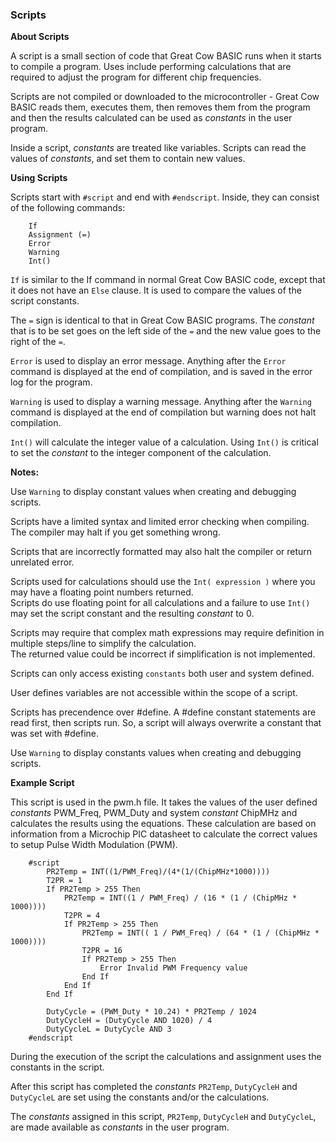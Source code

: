 <div class="section">

<div class="titlepage">

<div>

<div>

### <span id="scripts"></span>Scripts

</div>

</div>

</div>

<span class="strong">**About Scripts**</span>

A script is a small section of code that Great Cow BASIC runs when it
starts to compile a program. Uses include performing calculations that
are required to adjust the program for different chip frequencies.

Scripts are not compiled or downloaded to the microcontroller - Great
Cow BASIC reads them, executes them, then removes them from the program
and then the results calculated can be used as <span
class="emphasis">*constants*</span> in the user program.

Inside a script, <span class="emphasis">*constants*</span> are treated
like variables. Scripts can read the values of <span
class="emphasis">*constants*</span>, and set them to contain new values.

<span class="strong">**Using Scripts**</span>

Scripts start with `#script` and end with `#endscript`. Inside, they can
consist of the following commands:

``` screen
    If
    Assignment (=)
    Error
    Warning
    Int()
```

`If` is similar to the If command in normal Great Cow BASIC code, except
that it does not have an `Else` clause. It is used to compare the values
of the script constants.

The `=` sign is identical to that in Great Cow BASIC programs. The <span
class="emphasis">*constant*</span> that is to be set goes on the left
side of the `=` and the new value goes to the right of the `=`.

`Error` is used to display an error message. Anything after the `Error`
command is displayed at the end of compilation, and is saved in the
error log for the program.

`Warning` is used to display a warning message. Anything after the
`Warning` command is displayed at the end of compilation but warning
does not halt compilation.

`Int()` will calculate the integer value of a calculation. Using `Int()`
is critical to set the <span class="emphasis">*constant*</span> to the
integer component of the calculation.

<span class="strong">**Notes:**</span>

Use `Warning` to display constant values when creating and debugging
scripts.

Scripts have a limited syntax and limited error checking when compiling.
The compiler may halt if you get something wrong.

Scripts that are incorrectly formatted may also halt the compiler or
return unrelated error.

Scripts used for calculations should use the `Int( expression )` where
you may have a floating point numbers returned.  
Scripts do use floating point for all calculations and a failure to use
`Int()` may set the script constant and the resulting <span
class="emphasis">*constant*</span> to 0.

Scripts may require that complex math expressions may require definition
in multiple steps/line to simplify the calculation.  
The returned value could be incorrect if simplification is not
implemented.

Scripts can only access existing `constants` both user and system
defined.

User defines variables are not accessible within the scope of a script.

Scripts has precendence over \#define. A \#define constant statements
are read first, then scripts run. So, a script will always overwrite a
constant that was set with \#define.

Use `Warning` to display constants values when creating and debugging
scripts.

<span class="strong">**Example Script**</span>

This script is used in the pwm.h file. It takes the values of the user
defined <span class="emphasis">*constants*</span> PWM\_Freq, PWM\_Duty
and system <span class="emphasis">*constant*</span> ChipMHz and
calculates the results using the equations. These calculation are based
on information from a Microchip PIC datasheet to calculate the correct
values to setup Pulse Width Modulation (PWM).

``` screen
    #script
        PR2Temp = INT((1/PWM_Freq)/(4*(1/(ChipMHz*1000))))
        T2PR = 1
        If PR2Temp > 255 Then
            PR2Temp = INT((1 / PWM_Freq) / (16 * (1 / (ChipMHz * 1000))))
            T2PR = 4
            If PR2Temp > 255 Then
                PR2Temp = INT(( 1 / PWM_Freq) / (64 * (1 / (ChipMHz * 1000))))
                T2PR = 16
                If PR2Temp > 255 Then
                    Error Invalid PWM Frequency value
                End If
            End If
        End If

        DutyCycle = (PWM_Duty * 10.24) * PR2Temp / 1024
        DutyCycleH = (DutyCycle AND 1020) / 4
        DutyCycleL = DutyCycle AND 3
    #endscript
```

During the execution of the script the calculations and assignment uses
the constants in the script.

After this script has completed the <span
class="emphasis">*constants*</span> `PR2Temp`, `DutyCycleH` and
`DutyCycleL` are set using the constants and/or the calculations.

The <span class="emphasis">*constants*</span> assigned in this script,
`PR2Temp`, `DutyCycleH` and `DutyCycleL`, are made available as <span
class="emphasis">*constants*</span> in the user program.

</div>
